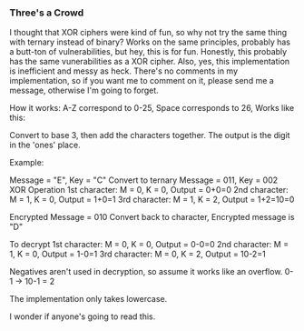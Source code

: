 ### Three's a Crowd
I thought that XOR ciphers were kind of fun, so why not try the same thing with ternary instead of binary?
Works on the same principles, probably has a butt-ton of vulnerabilities, but hey, this is for fun. Honestly, this probably has the same vunerabilities as a XOR cipher. Also, yes, this implementation is inefficient and messy as heck. There's no comments in my implementation, so if you want me to comment on it, please send me a message, otherwise I'm going to forget.

How it works:
A-Z correspond to 0-25,
Space corresponds to 26,
Works like this:

Convert to base 3, then add the characters together. The output is the digit in the 'ones' place.

Example:

Message = "E", Key = "C"
Convert to ternary
Message = 011, Key = 002
XOR Operation
1st character: M = 0, K = 0, Output = 0+0=0
2nd character: M = 1, K = 0, Output = 1+0=1
3rd character: M = 1, K = 2, Output = 1+2=10=0

Encrypted Message = 010
Convert back to character,
Encrypted message is "D"

To decrypt
1st character: M = 0, K = 0, Output = 0-0=0
2nd character: M = 1, K = 0, Output = 1-0=1
3rd character: M = 0, K = 2, Output = 10-2=1

Negatives aren't used in decryption, so assume it works like an overflow. 0-1 -> 10-1 = 2

The implementation only takes lowercase. 

I wonder if anyone's going to read this.

